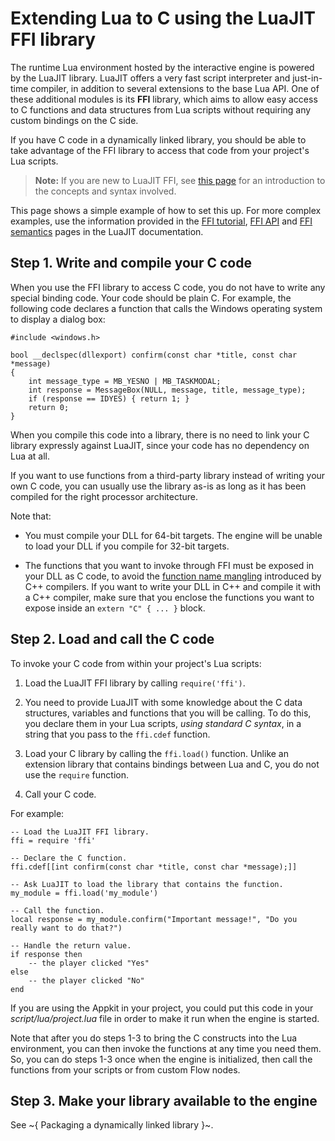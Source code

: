 # Extending Lua to C using the LuaJIT FFI library

The runtime Lua environment hosted by the interactive engine is powered by the LuaJIT library. LuaJIT offers a very fast script interpreter and just-in-time compiler, in addition to several extensions to the base Lua API. One of these additional modules is its **FFI** library, which aims to allow easy access to C functions and data structures from Lua scripts without requiring any custom bindings on the C side.

If you have C code in a dynamically linked library, you should be able to take advantage of the FFI library to access that code from your project's Lua scripts.

>	**Note:** If you are new to LuaJIT FFI, see [this page](http://luajit.org/ext_ffi.html) for an introduction to the concepts and syntax involved.

This page shows a simple example of how to set this up. For more complex examples, use the information provided in the [FFI tutorial](http://luajit.org/ext_ffi_tutorial.html), [FFI API](http://luajit.org/ext_ffi_api.html) and [FFI semantics](http://luajit.org/ext_ffi_semantics.html) pages in the LuaJIT documentation.

## Step 1. Write and compile your C code

When you use the FFI library to access C code, you do not have to write any special binding code. Your code should be plain C. For example, the following code declares a function that calls the Windows operating system to display a dialog box:

~~~{c}
#include <windows.h>

bool __declspec(dllexport) confirm(const char *title, const char *message)
{
	int message_type = MB_YESNO | MB_TASKMODAL;
    int response = MessageBox(NULL, message, title, message_type);
	if (response == IDYES) { return 1; }
	return 0;
}
~~~

When you compile this code into a library, there is no need to link your C library expressly against LuaJIT, since your code has no dependency on Lua at all.

If you want to use functions from a third-party library instead of writing your own C code, you can usually use the library as-is as long as it has been compiled for the right processor architecture.

Note that:

-	You must compile your DLL for 64-bit targets. The engine will be unable to load your DLL if you compile for 32-bit targets.

-	The functions that you want to invoke through FFI must be exposed in your DLL as C code, to avoid the [function name mangling](https://en.wikipedia.org/wiki/Name_mangling) introduced by C++ compilers. If you want to write your DLL in C++ and compile it with a C++ compiler, make sure that you enclose the functions you want to expose inside an `extern "C" { ... }` block.

## Step 2. Load and call the C code

To invoke your C code from within your project's Lua scripts:

1.	Load the LuaJIT FFI library by calling `require('ffi')`.

2.	You need to provide LuaJIT with some knowledge about the C data structures, variables and functions that you will be calling. To do this, you declare them in your Lua scripts, *using standard C syntax*, in a string that you pass to the `ffi.cdef` function.

3.	Load your C library by calling the `ffi.load()` function. Unlike an extension library that contains bindings between Lua and C, you do not use the `require` function.

4.	Call your C code.

For example:

~~~{lua}
-- Load the LuaJIT FFI library.
ffi = require 'ffi'

-- Declare the C function.
ffi.cdef[[int confirm(const char *title, const char *message);]]

-- Ask LuaJIT to load the library that contains the function.
my_module = ffi.load('my_module')

-- Call the function.
local response = my_module.confirm("Important message!", "Do you really want to do that?")

-- Handle the return value.
if response then
	-- the player clicked "Yes"
else
	-- the player clicked "No"
end
~~~

If you are using the Appkit in your project, you could put this code in your *script/lua/project.lua* file in order to make it run when the engine is started.

Note that after you do steps 1-3 to bring the C constructs into the Lua environment, you can then invoke the functions at any time you need them. So, you can do steps 1-3 once when the engine is initialized, then call the functions from your scripts or from custom Flow nodes.

## Step 3. Make your library available to the engine

See ~{ Packaging a dynamically linked library }~.
